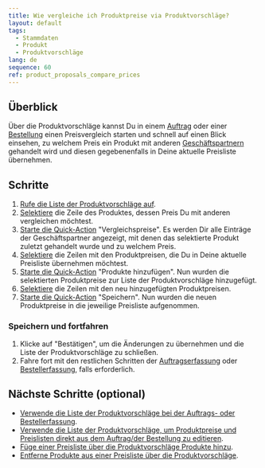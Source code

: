 ```yaml
---
title: Wie vergleiche ich Produktpreise via Produktvorschläge?
layout: default
tags:
  - Stammdaten
  - Produkt
  - Produktvorschläge
lang: de
sequence: 60
ref: product_proposals_compare_prices
---
```


## Überblick
Über die Produktvorschläge kannst Du in einem [Auftrag](Auftrag_erfassen) oder einer [Bestellung](Bestellung_erfassen) einen Preisvergleich starten und schnell auf einen Blick einsehen, zu welchem Preis ein Produkt mit anderen [Geschäftspartnern](Neuer_Geschaeftspartner) gehandelt wird und diesen gegebenenfalls in Deine aktuelle Preisliste übernehmen.

## Schritte
1. [Rufe die Liste der Produktvorschläge auf](Produktvorschlaege_aufrufen).
1. [Selektiere](AuswahlBelege) die Zeile des Produktes, dessen Preis Du mit anderen vergleichen möchtest.
1. [Starte die Quick-Action](AktionStarten) "Vergleichspreise". Es werden Dir alle Einträge der Geschäftspartner angezeigt, mit denen das selektierte Produkt zuletzt gehandelt wurde und zu welchem Preis.
1. [Selektiere](AuswahlBelege) die Zeilen mit den Produktpreisen, die Du in Deine aktuelle Preisliste übernehmen möchtest.
1. [Starte die Quick-Action](AktionStarten) "Produkte hinzufügen". Nun wurden die selektierten Produktpreise zur Liste der Produktvorschläge hinzugefügt.
1. [Selektiere](AuswahlBelege) die Zeilen mit den neu hinzugefügten Produktpreisen.
1. [Starte die Quick-Action](AktionStarten) "Speichern". Nun wurden die neuen Produktpreise in die jeweilige Preisliste aufgenommen.

### Speichern und fortfahren
1. Klicke auf "Bestätigen", um die Änderungen zu übernehmen und die Liste der Produktvorschläge zu schließen.
1. Fahre fort mit den restlichen Schritten der [Auftragserfassung](Auftrag_erfassen) oder [Bestellerfassung](Bestellung_erfassen), falls erforderlich.

## Nächste Schritte (optional)
- [Verwende die Liste der Produktvorschläge bei der Auftrags- oder Bestellerfassung](Produktvorschlaege_Auftrag_Bestellung).
- [Verwende die Liste der Produktvorschläge, um Produktpreise und Preislisten direkt aus dem Auftrag/der Bestellung zu editieren](Produktvorschlaege_Preise_editieren).
- [Füge einer Preisliste über die Produktvorschläge Produkte hinzu](Produktvorschlaege_Produkte_hinzufuegen).
- [Entferne Produkte aus einer Preisliste über die Produktvorschläge](Produktvorschlaege_Produkte_entfernen).
